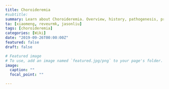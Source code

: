 ```yaml
---
title: Choroideremia 
#subtitle: 
summary: Learn about Choroideremia. Overview, history, pathogenesis, prevalence, etiology, diagnosis, symptoms, examination, treatment and daily management
ta: [xiaomeng, reveurmk, jasonliu]
tags: [choroideremia]
categories: [Wiki]
date: "2019-09-26T00:00:00Z"
featured: false
draft: false

# Featured image
# To use, add an image named `featured.jpg/png` to your page's folder. 
image:
  caption: ""
  focal_point: ""

---
```

